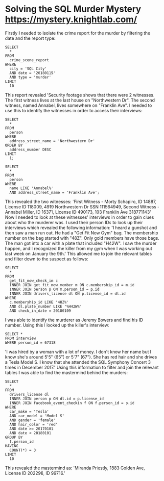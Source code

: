 # Solving the SQL Murder Mystery https://mystery.knightlab.com/

Firstly I needed to isolate the crime report for the murder by filtering the date and the report type:
```
SELECT 
  * 
FROM 
  crime_scene_report 
WHERE 
  city = 'SQL City' 
  AND date = '20180115' 
  AND type = 'murder' 
LIMIT 
  10
```

This report revealed 'Security footage shows that there were 2 witnesses. The first witness lives at the last house on "Northwestern Dr". The second witness, named Annabel, lives somewhere on "Franklin Ave". 
I needed to use this to identify the witnesses in order to access their interviews:

```
SELECT 
  * 
FROM 
  person 
WHERE 
  address_street_name = 'Northwestern Dr' 
ORDER BY 
  address_number DESC 
LIMIT 
  1;
```
```
SELECT 
  * 
FROM 
  person 
WHERE 
  name LIKE 'Annabel%' 
  AND address_street_name = 'Franklin Ave';
```

This revealed the two witnesses: 'First Witness - Morty Schapiro, ID 14887, License ID 118009, 4919 Northwestern Dr SSN 111564949, Second Witness - Annabel Miller, ID 16371, License ID 490173, 103 Franklin Ave 318771143'
Now I needed to look at these witnesses' interviews in order to gain clues about who the murderer was. I used their person IDs to look up their interviews which revealed the following information: 'I heard a gunshot and then saw a man run out. He had a "Get Fit Now Gym" bag. The membership number on the bag started with "48Z". Only gold members have those bags. The man got into a car with a plate that included "H42W". 
I saw the murder happen, and I recognized the killer from my gym when I was working out last week on January the 9th.'
This allowed me to join the relevant tables and filter down to the suspect as follows:


```
SELECT 
  * 
FROM 
  get_fit_now_check_in c 
  INNER JOIN get_fit_now_member m ON c.membership_id = m.id 
  INNER JOIN person p ON m.person_id = p.id 
  INNER JOIN drivers_license dl ON p.license_id = dl.id 
WHERE 
  c.membership_id LIKE '48Z%' 
  AND dl.plate_number LIKE '%H42W%' 
  AND check_in_date = 20180109
```

I was able to identify the murderer as Jeremy Bowers and find his ID number. Using this I looked up the killer's interview:

```
SELECT * 
FROM interview
WHERE person_id = 67318
```
'I was hired by a woman with a lot of money. I don't know her name but I know she's around 5'5" (65") or 5'7" (67"). She has red hair and she drives a Tesla Model S. I know that she attended the SQL Symphony Concert 3 times in December 2017.'
Using this information to filter and join the relevant tables I was able to find the mastermind behind the murders:

```
SELECT 
  * 
FROM 
  drivers_license dl 
  INNER JOIN person p ON dl.id = p.license_id 
  INNER JOIN facebook_event_checkin f ON f.person_id = p.id 
WHERE 
  car_make = 'Tesla' 
  AND car_model = 'Model S' 
  AND gender = 'female' 
  AND hair_color = 'red' 
  AND date >= 20170101 
  AND date < 20180101 
GROUP BY 
  f.person_id 
HAVING 
  COUNT(*) = 3 
LIMIT 
  10
```

This revealed the mastermind as: 'Miranda Priestly, 1883 Golden Ave, License ID 202298,  ID 99716.'
